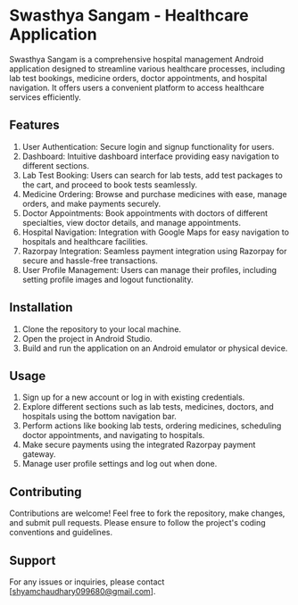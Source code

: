 # Swasthya Sangam - Healthcare Application
Swasthya Sangam is a comprehensive hospital management Android application designed to streamline various healthcare processes, including lab test bookings, medicine orders, doctor appointments, and hospital navigation. It offers users a convenient platform to access healthcare services efficiently.

## Features

1. User Authentication: Secure login and signup functionality for users.
2. Dashboard: Intuitive dashboard interface providing easy navigation to different sections. 
3. Lab Test Booking: Users can search for lab tests, add test packages to the cart, and proceed to book tests seamlessly.
4. Medicine Ordering: Browse and purchase medicines with ease, manage orders, and make payments securely.
5. Doctor Appointments: Book appointments with doctors of different specialties, view doctor details, and manage appointments.
6. Hospital Navigation: Integration with Google Maps for easy navigation to hospitals and healthcare facilities.
7. Razorpay Integration: Seamless payment integration using Razorpay for secure and hassle-free transactions.
8. User Profile Management: Users can manage their profiles, including setting profile images and logout functionality.


## Installation

1. Clone the repository to your local machine.
2. Open the project in Android Studio.
3. Build and run the application on an Android emulator or physical device.

   
## Usage

1. Sign up for a new account or log in with existing credentials.
2. Explore different sections such as lab tests, medicines, doctors, and hospitals using the bottom navigation bar.
3. Perform actions like booking lab tests, ordering medicines, scheduling doctor appointments, and navigating to hospitals.
3. Make secure payments using the integrated Razorpay payment gateway.
4. Manage user profile settings and log out when done.

   
## Contributing

Contributions are welcome! Feel free to fork the repository, make changes, and submit pull requests. Please ensure to follow the project's coding conventions and guidelines.


## Support

For any issues or inquiries, please contact [shyamchaudhary099680@gmail.com].
